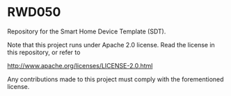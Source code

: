 RWD050
======

Repository for the Smart Home Device Template (SDT).

Note that this project runs under Apache 2.0 license. Read the license in this repository, or refer to

http://www.apache.org/licenses/LICENSE-2.0.html

Any contributions made to this project must comply with the forementioned license.

